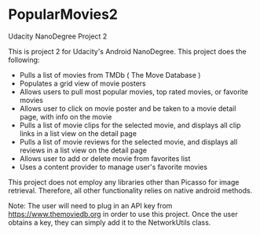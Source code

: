 # PopularMovies2
Udacity NanoDegree Project 2

This is project 2 for Udacity's Android NanoDegree. This project does the following: 
- Pulls a list of movies from TMDb ( The Move Database ) 
- Populates a grid view of movie posters 
- Allows users to pull most popular movies, top rated movies, or favorite movies
- Allows user to click on movie poster and be taken to a movie detail page, with info on the movie
- Pulls a list of movie clips for the selected movie, and displays all clip links in a list view on the detail page
- Pulls a list of movie reviews for the selected movie, and displays all reviews in a list view on the detail page
- Allows user to add or delete movie from favorites list
- Uses a content provider to manage user's favorite movies

This project does not employ any libraries other than Picasso for image retrieval.  Therefore, all 
other functionality relies on native android methods.  

Note:  The user will need to plug in an API key from https://www.themoviedb.org in order to use this project. 
Once the user obtains a key, they can simply add it to the NetworkUtils class. 
